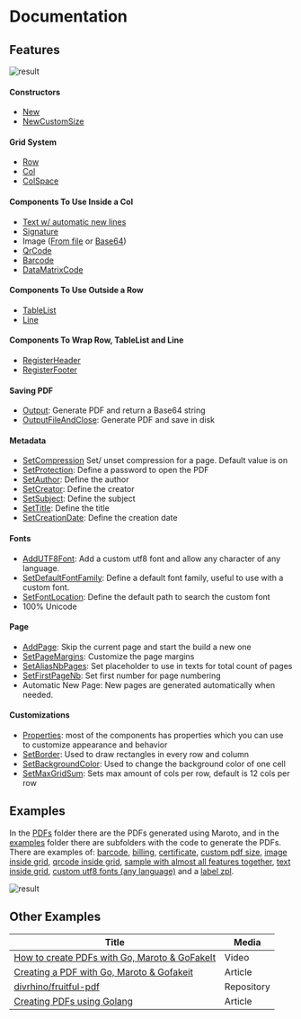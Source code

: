 # Documentation

## Features
![result](../assets/images/diagram.png)

#### Constructors
* [New](https://pkg.go.dev/github.com/flanksource/maroto/pkg/pdf#NewMaroto)
* [NewCustomSize](https://pkg.go.dev/github.com/flanksource/maroto/pkg/pdf#NewMarotoCustomSize)

#### Grid System
* [Row](https://pkg.go.dev/github.com/flanksource/maroto/pkg/pdf?tab=doc#PdfMaroto.Row)
* [Col](https://pkg.go.dev/github.com/flanksource/maroto/pkg/pdf?tab=doc#PdfMaroto.Col)
* [ColSpace](https://pkg.go.dev/github.com/flanksource/maroto/pkg/pdf?tab=doc#PdfMaroto.ColSpace)

#### Components To Use Inside a Col
* [Text w/ automatic new lines](https://pkg.go.dev/github.com/flanksource/maroto/pkg/pdf?tab=doc#PdfMaroto.Text)
* [Signature](https://pkg.go.dev/github.com/flanksource/maroto/pkg/pdf?tab=doc#PdfMaroto.Signature)
* Image ([From file](https://pkg.go.dev/github.com/flanksource/maroto/pkg/pdf?tab=doc#PdfMaroto.FileImage) or [Base64](https://pkg.go.dev/github.com/flanksource/maroto/pkg/pdf?tab=doc#PdfMaroto.Base64Image))
* [QrCode](https://pkg.go.dev/github.com/flanksource/maroto/pkg/pdf?tab=doc#PdfMaroto.QrCode)
* [Barcode](https://pkg.go.dev/github.com/flanksource/maroto/pkg/pdf?tab=doc#PdfMaroto.Barcode)
* [DataMatrixCode](https://pkg.go.dev/github.com/flanksource/maroto/pkg/pdf?tab=doc#PdfMaroto.DataMatrixCode)

#### Components To Use Outside a Row
* [TableList](https://pkg.go.dev/github.com/flanksource/maroto/pkg/pdf?tab=doc#PdfMaroto.TableList)
* [Line](https://pkg.go.dev/github.com/flanksource/maroto/pkg/pdf?tab=doc#PdfMaroto.Line)

#### Components To Wrap Row, TableList and Line
* [RegisterHeader](https://pkg.go.dev/github.com/flanksource/maroto/pkg/pdf?tab=doc#PdfMaroto.RegisterHeader)
* [RegisterFooter](https://pkg.go.dev/github.com/flanksource/maroto/pkg/pdf?tab=doc#PdfMaroto.RegisterFooter)

#### Saving PDF
* [Output](https://pkg.go.dev/github.com/flanksource/maroto/pkg/pdf#PdfMaroto.Output): Generate PDF and return a Base64 string
* [OutputFileAndClose](https://pkg.go.dev/github.com/flanksource/maroto/pkg/pdf#PdfMaroto.OutputFileAndClose): Generate PDF and save in disk

#### Metadata
* [SetCompression](https://pkg.go.dev/github.com/flanksource/maroto/pkg/pdf#PdfMaroto.SetCompression) Set/ unset compression for a page. Default value is on
* [SetProtection](https://pkg.go.dev/github.com/flanksource/maroto/pkg/pdf#PdfMaroto.SetProtection): Define a password to open the PDF
* [SetAuthor](https://pkg.go.dev/github.com/flanksource/maroto/pkg/pdf#PdfMaroto.SetAuthor): Define the author
* [SetCreator](https://pkg.go.dev/github.com/flanksource/maroto/pkg/pdf#PdfMaroto.SetCreator): Define the creator
* [SetSubject](https://pkg.go.dev/github.com/flanksource/maroto/pkg/pdf#PdfMaroto.SetSubject): Define the subject
* [SetTitle](https://pkg.go.dev/github.com/flanksource/maroto/pkg/pdf#PdfMaroto.SetTitle): Define the title
* [SetCreationDate](https://pkg.go.dev/github.com/flanksource/maroto/pkg/pdf#PdfMaroto.SetCreationDate): Define the creation date

#### Fonts
* [AddUTF8Font](https://pkg.go.dev/github.com/flanksource/maroto/pkg/pdf#PdfMaroto.AddUTF8Font): Add a custom utf8 font and allow any character of any language.
* [SetDefaultFontFamily](https://pkg.go.dev/github.com/flanksource/maroto/pkg/pdf#PdfMaroto.SetProtection): Define a default font family, useful to use with a custom font.
* [SetFontLocation](https://pkg.go.dev/github.com/flanksource/maroto/pkg/pdf#PdfMaroto.SetFontLocation): Define the default path to search the custom font
* 100% Unicode

#### Page
* [AddPage](https://pkg.go.dev/github.com/flanksource/maroto/pkg/pdf?tab=doc#PdfMaroto.AddPage): Skip the current page and start the build a new one
* [SetPageMargins](https://pkg.go.dev/github.com/flanksource/maroto/pkg/pdf?tab=doc#PdfMaroto.SetPageMargins): Customize the page margins
* [SetAliasNbPages](https://pkg.go.dev/github.com/flanksource/maroto/pkg/pdf#PdfMaroto.SetAliasNbPages): Set placeholder to use in texts for total count of pages
* [SetFirstPageNb](https://pkg.go.dev/github.com/flanksource/maroto/pkg/pdf#PdfMaroto.SetFirstPageNb): Set first number for page numbering
* Automatic New Page: New pages are generated automatically when needed.

#### Customizations
* [Properties](https://pkg.go.dev/github.com/flanksource/maroto/pkg/props?tab=doc): most of the components has properties which you can use to customize appearance and behavior
* [SetBorder](https://pkg.go.dev/github.com/flanksource/maroto/pkg/pdf?tab=doc#PdfMaroto.SetBorder): Used to draw rectangles in every row and column
* [SetBackgroundColor](https://pkg.go.dev/github.com/flanksource/maroto/pkg/pdf?tab=doc#PdfMaroto.SetBackgroundColor): Used to change the background color of one cell
* [SetMaxGridSum](https://pkg.go.dev/github.com/flanksource/maroto/pkg/pdf?tab=doc#PdfMaroto.SetMaxGridSum): Sets max amount of cols per row, default is 12 cols per row

## Examples
In the [PDFs](internal/examples/pdfs) folder there are the PDFs generated
using Maroto, and in the [examples](internal/examples) folder there are subfolders
with the code to generate the PDFs. There are examples of: [barcode](internal/examples/barcode),
[billing](internal/examples/billing), [certificate](internal/examples/certificate),
[custom pdf size](internal/examples/customsize), [image inside grid](internal/examples/imagegrid),
[qrcode inside grid](internal/examples/qrgrid), [sample with almost all features together](internal/examples/sample1),
[text inside grid](internal/examples/textgrid), [custom utf8 fonts (any language)](internal/examples/utfsample) and a
[label zpl](internal/examples/zpl).

![result](../assets/images/result.png)

## Other Examples

| Title | Media |
|---|---|
| [How to create PDFs with Go, Maroto & GoFakeIt](https://www.youtube.com/watch?v=jwOy4JgleTU) | Video |
| [Creating a PDF with Go, Maroto & Gofakeit](https://divrhino.com/articles/create-pdf-document-with-go-maroto-gofakeit) | Article |
| [divrhino/fruitful-pdf](https://github.com/divrhino/fruitful-pdf) | Repository |
| [Creating PDFs using Golang](https://medium.com/@johnathanfercher/creating-pdfs-using-golang-98b722e99d6d) | Article |
